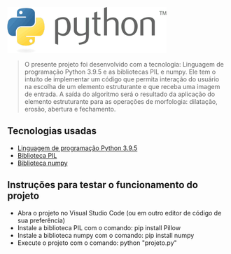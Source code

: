 ![PI_Projeto_Operacoes_Morfologicas](imagens/logo/Python-logo.png)
> O presente projeto foi desenvolvido com a tecnologia: Linguagem de programação Python 3.9.5 e as bibliotecas PIL e numpy. Ele tem o intuito de implementar um código que permita interação do usuário na escolha de um elemento estruturante e que receba uma imagem de entrada. A saída do algoritmo será o resultado da aplicação do elemento estruturante para as operações de morfologia: dilatação, erosão, abertura e fechamento.

## Tecnologias usadas
  * [Linguagem de programação Python 3.9.5](https://www.python.org/)
  * [Biblioteca PIL](https://pypi.org/project/Pillow/)
  * [Biblioteca numpy](https://numpy.org/install/)

## Instruções para testar o funcionamento do projeto
 * Abra o projeto no Visual Studio Code (ou em outro editor de código de sua preferência)
 * Instale a biblioteca PIL com o comando: pip install Pillow
 * Instale a biblioteca numpy com o comando: pip install numpy
 * Execute o projeto com o comando: python "projeto.py"

